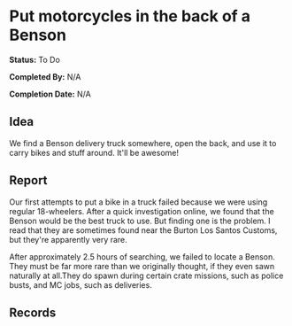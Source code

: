 # Put motorcycles in the back of a Benson

**Status:** <span class="status todo">To Do</span>

**Completed By:** N\/A

**Completion Date:** N\/A

## Idea

We find a Benson delivery truck somewhere, open the back, and use it to carry bikes and stuff around. It'll be awesome!

## Report

Our first attempts to put a bike in a truck failed because we were using regular 18-wheelers. After a quick investigation online, we found that the Benson would be the best truck to use. But finding one is the problem. I read that they are sometimes found near the Burton Los Santos Customs, but they're apparently very rare.

After approximately 2.5 hours of searching, we failed to locate a Benson. They must be far more rare than we originally thought, if they even sawn naturally at all.They do spawn during certain crate missions, such as police busts, and MC jobs, such as deliveries.

## Records

